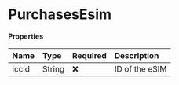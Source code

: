# PurchasesEsim

**Properties**

| Name  | Type   | Required | Description    |
| :---- | :----- | :------- | :------------- |
| iccid | String | ❌       | ID of the eSIM |
